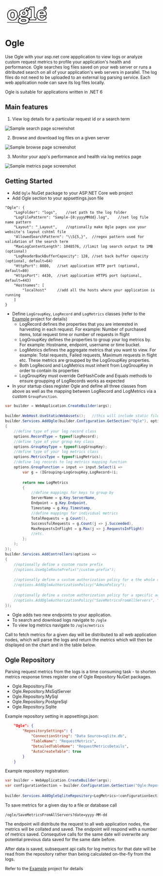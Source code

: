 <picture>
  <source media="(prefers-color-scheme: dark)" srcset="ogle-inverted.svg" />
  <source media="(prefers-color-scheme: light)" srcset="ogle.svg" />
  <img src="ogle.svg" width="144" height="70"/>
</picture>

# Ogle
Use Ogle with your asp.net core appplication to view logs or analyze custom request metrics to profile your application's health and performance.
Ogle searches log files saved on your web server or runs a ditributed search on all of your application's web servers in parallel.
The log files do not need to be uploaded to an external log parsing service. Each web application node can save its log files locally.

Ogle is suitable for applications written in .NET 6

## Main features
1. View log details for a particular request id or a search term

![Sample search page screenshot](https://cdn.jsdelivr.net/gh/kurtcz/ogle/docs/search.png)

2. Browse and download log files on a given server

![Sample browse page screenshot](https://cdn.jsdelivr.net/gh/kurtcz/ogle/docs/browse.png)

3. Monitor your app's performance and health via log metrics page

![Sample metrics page screenshot](https://cdn.jsdelivr.net/gh/kurtcz/ogle/docs/metrics.png)

## Getting Started
- Add `Ogle` NuGet package to your ASP.NET Core web project
- Add Ogle section to your appsettings.json file
```jsonc
"Ogle": {
    "LogFolder": "logs",    //set path to the log folder
    "LogFilePattern": "Sample-{0:yyyyMMdd}.log",    //set log file name pattern
    "Layout": "_Layout",    //optionally make Ogle pages use your website's layout cshtml file
    "AllowedSearchPattern": "\\S{5,}",  //regex pattern used for validation of the search term
    "MaxLogContentLength": 1048576, //limit log search output to 1MB (optional)
    "LogReaderBackBufferCapacity": 128, //set back buffer capacity (optional, default=64)
    "HttpPort": 8080,   //set application HTTP port (optional, default=80)
    "HttpsPort": 4430,  //set application HTTPS port (optional, default=443)
    "Hostnames": [
        "localhost"     //add all the hosts where your application is running
    ]
}
```
- Define `LogGroupKey`, `LogRecord` and `LogMetrics` classes (refer to the [Example](../Example) project for details)
  - LogRecord defines the properties that you are interested in harvesting in each request. For example: Number of purchased items, total request time or number of requests in flight
  - LogGroupKey defines the properties to group your log metrics by. For example: Hostname, endpoint, username or time bucket.
  - LogMetrics defines the aggregate metrics that you want to view. For example: Total requests, Failed requests, Maximum requests in flight etc. These metrics are groupped by the LogGroupKey properties.
  - Both LogRecord and LogMetrics must inherit from LogGroupKey in order to contain its properties
  - LogGroupKey must override GetHashCode and Equals methods to ensure groupping of LogRecords works as expected
- In your startup class register Ogle and define all three classes from above as well as the mapping between LogRecord and LogMetrics via a custom `GroupFunction`.
```C#
var builder = WebApplication.CreateBuilder(args);

builder.WebHost.UseStaticWebAssets();   //this will include static files bundled inside Ogle in non development environments
builder.Services.AddOgle(builder.Configuration.GetSection("Ogle"), options =>
{
    //define type of your log record class
    options.RecordType = typeof(LogRecord);
    //define type of your group key class
    options.GroupKeyType = typeof(LogGroupKey);
    //define type of your log metrics class
    options.MetricsType = typeof(LogMetrics);
    //define log records to log metrics mapping function
    options.GroupFunction = input => input.Select(i =>
        var g = (IGrouping<LogGroupKey,LogRecord>)i;

        return new LogMetrics
        {
            //define mappings for keys to group by
            ServerName = g.Key.ServerName,
            Endpoint = g.Key.Endpoint,
            Timestamp = g.Key.Timestamp,
            //define mappings for individual metrics
            TotalRequests = g.Count(),
            SuccessfulRequests = g.Count(j => j.Succeeded),
            MaxRequestsInFlight = g.Max(j => j.RequestsInFlight)
            //etc.
        };
    );    
});
builder.Services.AddControllers(options =>
{
    //optionally define a custom route prefix
    //options.UseOgleRoutePrefix("/custom-prefix");

    //optionally define a custom authorization policy for a the whole controller
    //options.AddOgleAuthorizationPolicy("AdminPolicy");

    //optionally define a custom authorization policy for a specific action
    //options.AddOgleAuthorizationPolicy("SaveMetricsFromAllServers", "AdminPolicy");
});
```
- Ogle adds two new endpoints to your application.
- To search and download logs navigate to `/ogle`
- To view log metrics navigate to `/ogle/metrics`

Call to fetch metrics for a given day will be distributed to all web application nodes, which will parse the logs and return the metrics which will then be displayed on the chart and in the table below.

## Ogle Repository
Parsing request metrics from the logs is a time consuming task - to shorten metrics response times register one of Ogle Repository NuGet packages. 

- Ogle.Repository.File
- Ogle.Repository.MsSqlServer
- Ogle.Repository.MySql
- Ogle.Repository.PostgreSql
- Ogle.Repository.Sqlite

Example repository setting in appsettings.json:
```json
    "Ogle": {
        "RepositorySettings": {
            "ConnectionString": "Data Source=sqlite.db",
            "TableName": "RequestMetrics",
            "DetailedTableName": "RequestMetricsDetails",
            "AutoCreateTable": true
        }
    }
```

Example repository registration:
```C#
var builder = WebApplication.CreateBuilder(args);
var configurationSection = builder.Configuration.GetSection("Ogle:RepositorySettings");

builder.Services.AddOgleSqliteRepository<LogMetrics>(configurationSection);
```

To save metrics for a given day to a file or database call

`/ogle/SaveMetricsFromAllServers?date=yyyy-MM-dd`

The endpoint will distribute the request to all web application nodes, the metrics will be collated and saved. The endpoint will respond with a number of metrics saved. Consequtive calls for the same date will overwrite any potential previous data saved for the same date before.

After data is saved, subsequent api calls for log metrics for that date will be read from the repository rather than being calculated on-the-fly from the logs.

Refer to the [Example](../Example) project for details